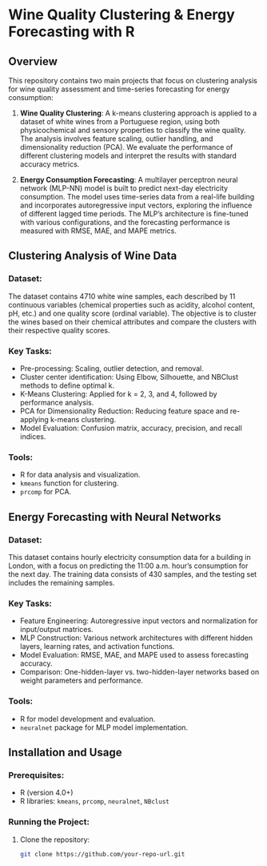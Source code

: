 # Wine Quality Clustering & Energy Forecasting with R

## Overview

This repository contains two main projects that focus on clustering analysis for wine quality assessment and time-series forecasting for energy consumption:

1. **Wine Quality Clustering**: A k-means clustering approach is applied to a dataset of white wines from a Portuguese region, using both physicochemical and sensory properties to classify the wine quality. The analysis involves feature scaling, outlier handling, and dimensionality reduction (PCA). We evaluate the performance of different clustering models and interpret the results with standard accuracy metrics.

2. **Energy Consumption Forecasting**: A multilayer perceptron neural network (MLP-NN) model is built to predict next-day electricity consumption. The model uses time-series data from a real-life building and incorporates autoregressive input vectors, exploring the influence of different lagged time periods. The MLP’s architecture is fine-tuned with various configurations, and the forecasting performance is measured with RMSE, MAE, and MAPE metrics.

## Clustering Analysis of Wine Data

### Dataset:
The dataset contains 4710 white wine samples, each described by 11 continuous variables (chemical properties such as acidity, alcohol content, pH, etc.) and one quality score (ordinal variable). The objective is to cluster the wines based on their chemical attributes and compare the clusters with their respective quality scores.

### Key Tasks:
- Pre-processing: Scaling, outlier detection, and removal.
- Cluster center identification: Using Elbow, Silhouette, and NBClust methods to define optimal k.
- K-Means Clustering: Applied for k = 2, 3, and 4, followed by performance analysis.
- PCA for Dimensionality Reduction: Reducing feature space and re-applying k-means clustering.
- Model Evaluation: Confusion matrix, accuracy, precision, and recall indices.

### Tools:
- R for data analysis and visualization.
- `kmeans` function for clustering.
- `prcomp` for PCA.

## Energy Forecasting with Neural Networks

### Dataset:
This dataset contains hourly electricity consumption data for a building in London, with a focus on predicting the 11:00 a.m. hour’s consumption for the next day. The training data consists of 430 samples, and the testing set includes the remaining samples.

### Key Tasks:
- Feature Engineering: Autoregressive input vectors and normalization for input/output matrices.
- MLP Construction: Various network architectures with different hidden layers, learning rates, and activation functions.
- Model Evaluation: RMSE, MAE, and MAPE used to assess forecasting accuracy.
- Comparison: One-hidden-layer vs. two-hidden-layer networks based on weight parameters and performance.

### Tools:
- R for model development and evaluation.
- `neuralnet` package for MLP model implementation.

## Installation and Usage

### Prerequisites:
- R (version 4.0+)
- R libraries: `kmeans`, `prcomp`, `neuralnet`, `NBclust`

### Running the Project:
1. Clone the repository: 
   ```bash
   git clone https://github.com/your-repo-url.git

